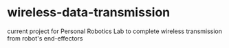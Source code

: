 # wireless-data-transmission
current project for Personal Robotics Lab to complete wireless transmission from robot's end-effectors
